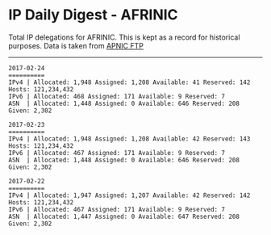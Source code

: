 # IP Daily Digest - AFRINIC

Total IP delegations for AFRINIC. This is kept as a record for historical purposes. Data is taken from [APNIC FTP](https://ftp.apnic.net/)

---

```
2017-02-24
==========
IPv4 | Allocated: 1,948 Assigned: 1,208 Available: 41 Reserved: 142 Hosts: 121,234,432
IPv6 | Allocated: 468 Assigned: 171 Available: 9 Reserved: 7
ASN  | Allocated: 1,448 Assigned: 0 Available: 646 Reserved: 208 Given: 2,302
```

```
2017-02-23
==========
IPv4 | Allocated: 1,948 Assigned: 1,208 Available: 42 Reserved: 143 Hosts: 121,234,432
IPv6 | Allocated: 467 Assigned: 171 Available: 9 Reserved: 7
ASN  | Allocated: 1,448 Assigned: 0 Available: 646 Reserved: 208 Given: 2,302
```

```
2017-02-22
==========
IPv4 | Allocated: 1,947 Assigned: 1,207 Available: 42 Reserved: 142 Hosts: 121,234,432
IPv6 | Allocated: 467 Assigned: 171 Available: 9 Reserved: 7
ASN  | Allocated: 1,447 Assigned: 0 Available: 647 Reserved: 208 Given: 2,302
```
